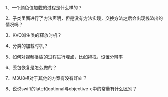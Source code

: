 
1、一个颜色值加载的过程是什么样的？

2、子类里面进行了方法声明，但是没有方法实现，交换方法之后会出现栈溢出的情况吗？

3、KVO派生类的释放时机？

4、分类的加载时机？

5、如何对视频播放的过程进行埋点，比如拖拽，设置分辨率

6、丢包恢复是怎么做的？

7、M3U8相对于其他的方案有没有好处？

8、说说swift的late和optional与objective-c中的常量有什么区别？
